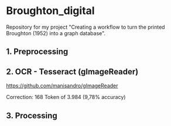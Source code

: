 # Broughton_digital
 Repository for my project "Creating a workflow to turn the printed Broughton (1952) into a graph database".

## 1. Preprocessing
## 2. OCR - Tesseract (gImageReader)
https://github.com/manisandro/gImageReader

Correction: 168 Token of 3.984 (9,78% accuracy)
## 3. Processing
